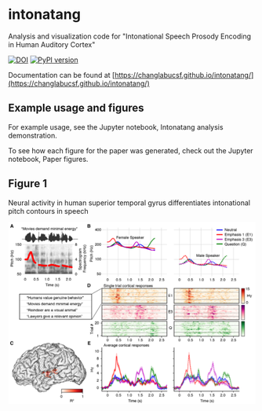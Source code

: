 # intonatang

Analysis and visualization code for "Intonational Speech Prosody Encoding in Human Auditory Cortex"

[![DOI](https://zenodo.org/badge/88897088.svg)](https://zenodo.org/badge/latestdoi/88897088)
[![PyPI version](https://badge.fury.io/py/intonatang.svg)](https://badge.fury.io/py/intonatang)

Documentation can be found at [https://changlabucsf.github.io/intonatang/](https://changlabucsf.github.io/intonatang/)

## Example usage and figures

For example usage, see the Jupyter notebook, Intonatang analysis demonstration.

To see how each figure for the paper was generated, check out the Jupyter notebook, Paper figures. 


## Figure 1 

Neural activity in human superior temporal gyrus differentiates intonational pitch contours in speech

![Figure showing neural responses to speech stimuli with different intonation contours](figure1.png)
